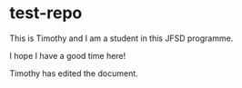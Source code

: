 # test-repo

This is Timothy and I am a student in this JFSD programme.

I hope I have a good time here!

Timothy has edited the document.
